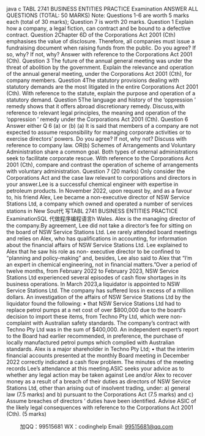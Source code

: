 java c
TABL   2741   BUSINESS   ENTITIES
PRACTICE   Examination
ANSWER   ALL   QUESTIONS   (TOTAL: 50 MARKS)
Note: Questions   1-6 are worth 5 marks each   (total   of   30   marks);   Question   7   is   worth   20   marks.
Question   1
Explain how a company, a legal fiction, can   contract   and be bound to   a   defective   contract.
Question 2Chapter   6D   of   the   Corporations   Act   2001 (Cth) emphasises   the   value   of   disclosure. Therefore,   all companies must issue a fundraising document when   raising   funds   from the public.      Do you   agree?    If   so, why? If   not, why? Answer   with   reference   to   the   Corporations   Act   2001 (Cth).
Question 3
The   future   of   the   annual   general   meeting   was   under   the   threat   of   abolition   by   the   government. Explain   the   relevance   and   operation   of   the   annual   general   meeting, under   the   Corporations   Act 2001 (Cth), for company   members.
Question 4The statutory   provisions dealing   with statutory demands are the   most litigated   in   the entire   Corporations   Act   2001 (Cth).    With   reference   to   the   statute, explain   the   purpose   and   operation   of a statutory   demand.
Question 5The   language   and   history   of   the   ‘oppression   ’   remedy   shows   that   it   offers   abroad   discretionary remedy.    Discuss,with   reference   to   relevant   legal   principles, the   meaning   and   operation   of   the ‘oppression   ’   remedy   under   the   Corporations   Act   2001 (Cth).
Question   6
Answer either Q   6   (a)   or   (b)
(a) It is   said that members   of a company   are   not   expected   to   assume   responsibility   for   managing   corporate activities or to exercise directors’ powers.
Do   you   agree? If   not, why   not?    Discuss   with   reference   to   company   law.
OR(b) Schemes of   Arrangements and Voluntary Administration share a common goal. Both types of   external administrations seek to facilitate corporate rescue. With reference to the Corporations   Act   2001    (Cth), compare and contrast the operation of scheme of    arrangements with voluntary   administration.
Question 7   (20   marks)
Only consider the Corporations Act and the   case law   relevant to   corporations   and   directors   in your   answer.Lee   is   a   successful   chemical   engineer   with   expertise   in   petroleum   products.       In   November   2022,   upon   request   by,   and   as   a   favour   to,   his   friend   Alex,   Lee   became   a   non-executive   director   of NSW   Service   Stations   Ltd,   a   company   which   owned   and   operated   a   number   of services   stations   in   New   Sout代 写TABL 2741 BUSINESS ENTITIES PRACTICE ExaminationSQL
代做程序编程语言h   Wales.   Alex   is   the   managing   director   of   the   company.By agreement, Lee did not take a director’s   fee   for   sitting   on the   board   of   NSW   Service   Stations   Ltd. Lee   rarely   attended   board   meetings   and   relies   on   Alex,   who   has   qualifications   in   accounting,   for   information about the financial affairs of   NSW Service Stations Ltd. Lee explained to Alex that he saw his role as non-   executive   director   to   be   confined   to   “planning   and   policy-making” and, besides, Lee   also   said   to   Alex   that “I’m   an   expert   in   chemical   engineering, not   in   financial   matters.”Over   a   period   of   twelve   months,   from   February   2022   to   February   2023,   NSW Service Stations    Ltd   experienced several episodes of   cash flow shortages in its business operations. In March 2023,a liquidator   is   appointed to NSW   Service   Stations Ltd.    The   company   has   suffered   loss   in   excess   of a million   dollars.   An   investigation   of   the   affairs   of   NSW   Service   Stations   Ltd   by   the   liquidator   found   the   following:
•          that NSW   Service   Stations Ltd had   to   replace   petrol   pumps   at   a   net   cost   of over   $800,000   due to   the board’s decision to import these items,   from   Techno   Pty   Ltd,   which   were   non-complaint   with Australian   safety   standards. The   company’s    contract   with   Techno   Pty   Ltd   was   in   the   sum   of   $400,000.    An   independent   expert’s report to   the   Board   had   earlier   recommended,   in   preference, the   purchase   of   locally   manufactured   petrol   pumps   which   complied   with   Australian   standards.   Alex is a major shareholder in   Techno Pty   Ltd;
•          that   the   interim    financial   accounts   presented   at   the   monthly   Board   meeting   in   December   2022   correctly indicated a   cash flow problem.   The minutes   of   the   meeting   records   Lee’s   attendance   at this meeting.ASIC seeks your   advice   as   to   whether   any   legal   action   may   be   taken   against Lee   and/or Alex   to   recover   money as a result of   a   breach   of   their   duties   as   directors   of NSW   Service   Stations Ltd,   other   than   arising out of insolvent trading,   under:
a)       general law    (7.5 marks)   and
b)      pursuant   to   the   Corporations   Act   (7.5 marks)
and
c)       Assume   breaches   of   directors   ’   duties   have   been   identified. Advise   ASIC   of   the   likely   legal
consequences with reference to the   Corporations   Act 2001 (Cth).      (5 marks)
   
   

         
加QQ：99515681  WX：codinghelp  Email: 99515681@qq.com
